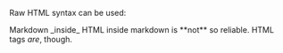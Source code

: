 Raw HTML syntax can be used:
<p>
Markdown _inside_ HTML inside markdown is **not** so reliable.
HTML tags <em>are</em>, though.
</p>
